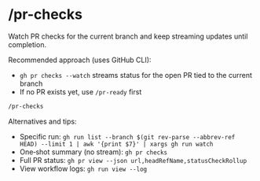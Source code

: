 # /pr-checks

Watch PR checks for the current branch and keep streaming updates until completion.

Recommended approach (uses GitHub CLI):
- `gh pr checks --watch` streams status for the open PR tied to the current branch
- If no PR exists yet, use `/pr-ready` first

```bash
/pr-checks
```

Alternatives and tips:
- Specific run: `gh run list --branch $(git rev-parse --abbrev-ref HEAD) --limit 1 | awk '{print $7}' | xargs gh run watch`
- One‑shot summary (no stream): `gh pr checks`
- Full PR status: `gh pr view --json url,headRefName,statusCheckRollup`
- View workflow logs: `gh run view --log`

